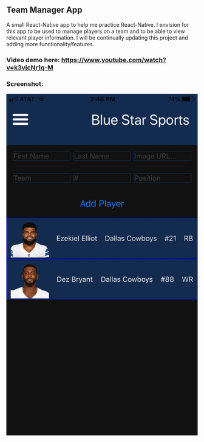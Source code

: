 ## Team Manager App
A small React-Native app to help me practice React-Native. I envision for this app to be used to manage players on a team and to be able to view relevant player information. I will be continually updating this project and adding more functionality/features.

### Video demo here: https://www.youtube.com/watch?v=k3vjcNr1q-M

### Screenshot: 
![alt text](https://github.com/ebui91/blue-star-sports-demo/blob/master/assets/images/IMG_2033.jpeg)
